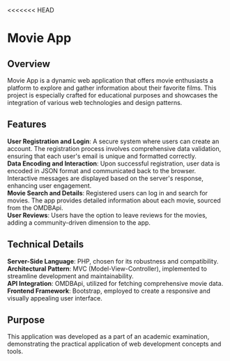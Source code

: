 <<<<<<< HEAD
# Movie App


## Overview

Movie App is a dynamic web application that offers movie enthusiasts a platform to explore and gather information about their favorite films.
This project is especially crafted for educational purposes and showcases the integration of various web technologies and design patterns.

## Features

**User Registration and Login**: A secure system where users can create an account. The registration process involves comprehensive data validation, ensuring that each user's email is unique and formatted correctly. <br>
**Data Encoding and Interaction**: Upon successful registration, user data is encoded in JSON format and communicated back to the browser. Interactive messages are displayed based on the server's response, enhancing user engagement. <br>
**Movie Search and Details**: Registered users can log in and search for movies. The app provides detailed information about each movie, sourced from the OMDBApi. <br>
**User Reviews**: Users have the option to leave reviews for the movies, adding a community-driven dimension to the app.

## Technical Details

**Server-Side Language**: PHP, chosen for its robustness and compatibility. <br>
**Architectural Pattern**: MVC (Model-View-Controller), implemented to streamline development and maintainability. <br>
**API Integration**: OMDBApi, utilized for fetching comprehensive movie data. <br>
**Frontend Framework**: Bootstrap, employed to create a responsive and visually appealing user interface. <br>

## Purpose
This application was developed as a part of an academic examination, demonstrating the practical application of web development concepts and tools.
